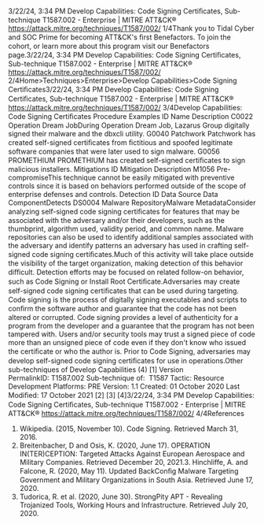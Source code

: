 3/22/24, 3:34 PM Develop Capabilities: Code Signing Certiﬁcates, Sub-technique T1587.002 - Enterprise | MITRE ATT&CK®
https://attack.mitre.org/techniques/T1587/002/ 1/4Thank you to Tidal Cyber and SOC Prime for becoming ATT&CK's ﬁrst Benefactors. To join the cohort, or learn more about this program visit our
Benefactors page.3/22/24, 3:34 PM Develop Capabilities: Code Signing Certiﬁcates, Sub-technique T1587.002 - Enterprise | MITRE ATT&CK®
https://attack.mitre.org/techniques/T1587/002/ 2/4Home>Techniques>Enterprise>Develop Capabilities>Code Signing Certiﬁcates3/22/24, 3:34 PM Develop Capabilities: Code Signing Certiﬁcates, Sub-technique T1587.002 - Enterprise | MITRE ATT&CK®
https://attack.mitre.org/techniques/T1587/002/ 3/4Develop Capabilities: Code Signing Certiﬁcates
Procedure Examples
ID Name Description
C0022 Operation Dream
JobDuring Operation Dream Job, Lazarus Group digitally signed their malware and the dbxcli utility.
G0040 Patchwork Patchwork has created self-signed certiﬁcates from ﬁctitious and spoofed legitimate software
companies that were later used to sign malware.
G0056 PROMETHIUM PROMETHIUM has created self-signed certiﬁcates to sign malicious installers.
Mitigations
ID Mitigation Description
M1056 Pre-
compromiseThis technique cannot be easily mitigated with preventive controls since it is based on behaviors performed
outside of the scope of enterprise defenses and controls.
Detection
ID Data Source Data ComponentDetects
DS0004 Malware RepositoryMalware
MetadataConsider analyzing self-signed code signing certiﬁcates for features that may be
associated with the adversary and/or their developers, such as the thumbprint,
algorithm used, validity period, and common name. Malware repositories can also be
used to identify additional samples associated with the adversary and identify
patterns an adversary has used in crafting self-signed code signing certiﬁcates.Much
of this activity will take place outside the visibility of the target organization, making
detection of this behavior diﬃcult. Detection efforts may be focused on related
follow-on behavior, such as Code Signing or Install Root Certiﬁcate.Adversaries may create self-signed code signing certiﬁcates that can be used during targeting. Code signing is the process of digitally
signing executables and scripts to conﬁrm the software author and guarantee that the code has not been altered or corrupted. Code signing
provides a level of authenticity for a program from the developer and a guarantee that the program has not been tampered with. Users
and/or security tools may trust a signed piece of code more than an unsigned piece of code even if they don't know who issued the
certiﬁcate or who the author is.
Prior to Code Signing, adversaries may develop self-signed code signing certiﬁcates for use in operations.Other sub-techniques of Develop Capabilities (4)
[1]
Version PermalinkID: T1587.002
Sub-technique of:  T1587
 
Tactic: Resource Development
 
Platforms: PRE
Version: 1.1
Created: 01 October 2020
Last Modiﬁed: 17 October 2021
[2]
[3]
[4]3/22/24, 3:34 PM Develop Capabilities: Code Signing Certiﬁcates, Sub-technique T1587.002 - Enterprise | MITRE ATT&CK®
https://attack.mitre.org/techniques/T1587/002/ 4/4References
1. Wikipedia. (2015, November 10). Code Signing. Retrieved
March 31, 2016.
2. Breitenbacher, D and Osis, K. (2020, June 17). OPERATION
IN(TER)CEPTION: Targeted Attacks Against European
Aerospace and Military Companies. Retrieved December 20,
2021.3. Hinchliffe, A. and Falcone, R. (2020, May 11). Updated
BackConﬁg Malware Targeting Government and Military
Organizations in South Asia. Retrieved June 17, 2020.
4. Tudorica, R. et al. (2020, June 30). StrongPity APT - Revealing
Trojanized Tools, Working Hours and Infrastructure. Retrieved
July 20, 2020.